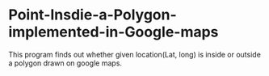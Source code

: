 # Point-Insdie-a-Polygon-implemented-in-Google-maps
This program finds out whether given location(Lat, long) is inside or outside a polygon drawn on google maps.
